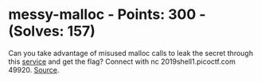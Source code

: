 # messy-malloc - Points: 300 - (Solves: 157)

Can you take advantage of misused malloc calls to leak the secret through this [service](files/auth) and get the flag? Connect with nc 2019shell1.picoctf.com 49920. 
[Source](files/auth.c).